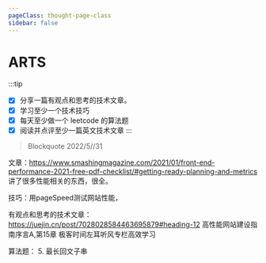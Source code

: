```yaml
---
pageClass: thought-page-class
sidebar: false
---
```


# ARTS

:::tip
- [x] 分享一篇有观点和思考的技术文章。
- [x] 学习至少一个技术技巧
- [x] 每天至少做一个 leetcode 的算法题
- [x] 阅读并点评至少一篇英文技术文章
:::

> Blockquote 2022/5//31

  文章：https://www.smashingmagazine.com/2021/01/front-end-performance-2021-free-pdf-checklist/#getting-ready-planning-and-metrics
  讲了很多性能相关的东西，很全。

  技巧：用pageSpeed测试网站性能，

  有观点和思考的技术文章：
  https://juejin.cn/post/7028028584463695879#heading-12
  高性能网站建设指南序言A,第15章
  极客时间左耳听风专栏高效学习

  算法题：
  5. 最长回文子串

